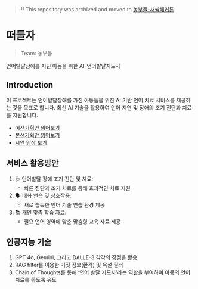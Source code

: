 > ‼️ This repository was archived and moved to [농부들-새싹해커톤](https://github.com/archi-corp/sesac-hackathon) 

# 떠들자 
> Team: 농부들

언어발달장애를 지닌 아동을 위한 AI-언어발달지도사


## Introduction
이 프로젝트는 언어발달장애를 가진 아동들을 위한 AI 기반 언어 치료 서비스를 제공하는 것을 목표로 합니다. 최신 AI 기술을 활용하여 언어 지연 및 장애의 조기 진단과 치료를 지원합니다.

- [예선기획안 읽어보기](./예선%20기획안.pdf)
- [본선기획안 읽어보기](./본선%20기획안.pdf)
- [시연 영상 보기](https://bitly.cx/talk)


## 서비스 활용방안
1. 🩺 언어발달 장애 조기 진단 및 치료:
   - 빠른 진단과 조기 치료를 통해 효과적인 치료 지원
2. 🗣️ 대화 연습 및 상호작용:
   - 새로 습득한 언어 기술 연습 환경 제공
3. 📚 개인 맞춤 학습 자료:
   - 필요 언어 영역에 맞춘 맞춤형 교육 자료 제공
  
## 인공지능 기술
1. GPT 4o, Gemini, 그리고 DALLE-3 각각의 장점을 활용
2. RAG filter를 이용한 거짓 정보(환각) 및 욕설 필터
3. Chain of Thoughts를 통해 ‘언어 발달 지도사’라는 역할을 부여하여 아동의 언어 치료를 돕도록 유도
